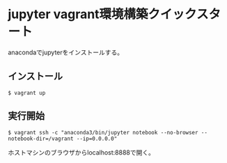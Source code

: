 jupyter vagrant環境構築クイックスタート
===============================

anacondaでjupyterをインストールする。

インストール
------------

```
$ vagrant up
```

実行開始
----------

```
$ vagrant ssh -c "anaconda3/bin/jupyter notebook --no-browser --notebook-dir=/vagrant --ip=0.0.0.0"
```

ホストマシンのブラウザからlocalhost:8888で開く。

